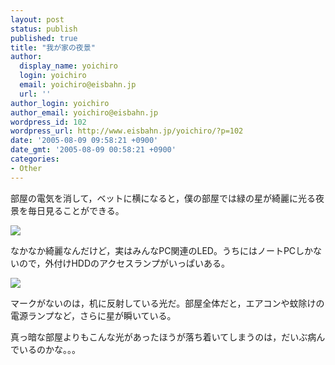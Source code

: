 ```yaml
---
layout: post
status: publish
published: true
title: "我が家の夜景"
author:
  display_name: yoichiro
  login: yoichiro
  email: yoichiro@eisbahn.jp
  url: ''
author_login: yoichiro
author_email: yoichiro@eisbahn.jp
wordpress_id: 102
wordpress_url: http://www.eisbahn.jp/yoichiro/?p=102
date: '2005-08-09 09:58:21 +0900'
date_gmt: '2005-08-09 00:58:21 +0900'
categories:
- Other
---
```


部屋の電気を消して，ベットに横になると，僕の部屋では緑の星が綺麗に光る夜景を毎日見ることができる。

![](http://www.eisbahn.jp/yoichiro/images/1191196.jpg)

なかなか綺麗なんだけど，実はみんなPC関連のLED。うちにはノートPCしかないので，外付けHDDのアクセスランプがいっぱいある。

![](http://www.eisbahn.jp/yoichiro/images/1191200.jpg)

マークがないのは，机に反射している光だ。部屋全体だと，エアコンや蚊除けの電源ランプなど，さらに星が瞬いている。

真っ暗な部屋よりもこんな光があったほうが落ち着いてしまうのは，だいぶ病んでいるのかな。。。
